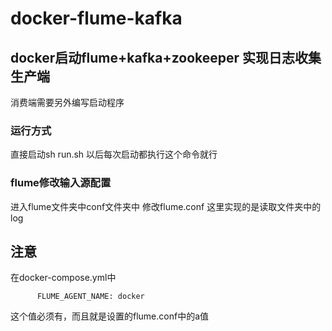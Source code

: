 # docker-flume-kafka

## docker启动flume+kafka+zookeeper  实现日志收集生产端  
消费端需要另外编写启动程序

### 运行方式
 直接启动sh run.sh 以后每次启动都执行这个命令就行

### flume修改输入源配置
 进入flume文件夹中conf文件夹中 修改flume.conf 这里实现的是读取文件夹中的log

## 注意
在docker-compose.yml中 
```environment:
      FLUME_AGENT_NAME: docker  
```
这个值必须有，而且就是设置的flume.conf中的a值
